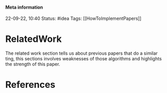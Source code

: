 #### Meta information
22-09-22, 10:40
Status: #idea
Tags: [[HowToImplementPapers]]





# RelatedWork
The related work section tells us about previous papers that do a similar ting, this sections involves weaknesses of those algorithms and highlights the strength of this paper.






# References
